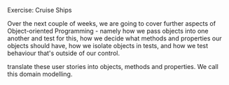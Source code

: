 Exercise: Cruise Ships

Over the next couple of weeks, we are going to cover further aspects of Object-oriented Programming - namely how we pass objects into one another and test for this, how we decide what methods and properties our objects should have, how we isolate objects in tests, and how we test behaviour that's outside of our control.

translate these user stories into objects, methods and properties. We call this domain modelling.

